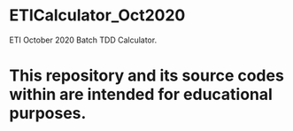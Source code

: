 # ETICalculator_Oct2020
ETI October 2020 Batch TDD Calculator.
# This repository and its source codes within are intended for educational purposes.
